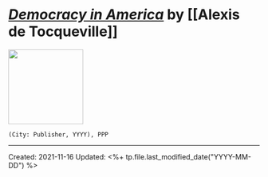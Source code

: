 
# [*Democracy in America*]() by [[Alexis de Tocqueville]]

<img src="" width=150>

`(City: Publisher, YYYY), PPP`

---
Created: 2021-11-16
Updated: <%+ tp.file.last_modified_date("YYYY-MM-DD") %>

